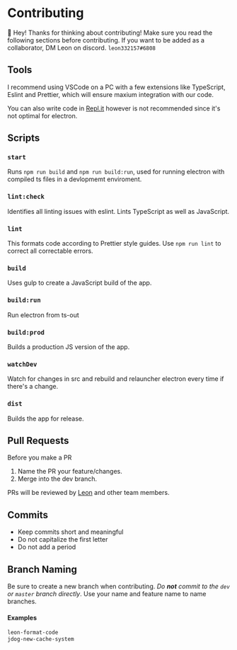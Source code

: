 # Contributing

👋 Hey! Thanks for thinking about contributing! Make sure you read the following sections before contributing.
If you want to be added as a collaborator, DM Leon on discord. `leon332157#6808`

## Tools
I recommend using VSCode on a PC with a few extensions like TypeScript, Eslint and Prettier, which will ensure maxium integration with our code. 

You can also write code in [Repl.it](https://repl.it/@leon332157/repl-it-electron) however is not recommended since it's not optimal for electron. 
## Scripts

### `start`

Runs `npm run build` and `npm run build:run`, used for running electron with compiled ts files in a devlopmemt enviroment. 

### `lint:check`

Identifies all linting issues with eslint. Lints TypeScript as well as JavaScript.

### `lint`

This formats code according to Prettier style guides. Use `npm run lint` to correct all correctable errors.

### `build`

Uses gulp to create a JavaScript build of the app.

### `build:run`

Run electron from ts-out

### `build:prod`
Builds a production JS version of the app.

### `watchDev`
Watch for changes in src and rebuild and relauncher electron every time if there's a change. 

### `dist`
Builds the app for release. 

## Pull Requests

Before you make a PR

1. Name the PR your feature/changes. 
2. Merge into the dev branch. 

PRs will be reviewed by [Leon](https://github.com/leon332157) and other team members.

## Commits

* Keep commits short and meaningful
* Do not capitalize the first letter
* Do not add a period

## Branch Naming

Be sure to create a new branch when contributing. *Do **not** commit to the `dev` or `master` branch directly*. Use your name and feature name to name branches. 
#### Examples

```bash
leon-format-code
jdog-new-cache-system
```
